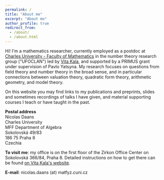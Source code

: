 ```yaml
---
permalink: /
title: "About me"
excerpt: "About me"
author_profile: true
redirect_from: 
  - /about/
  - /about.html
---
```


Hi! I'm a mathematics researcher, currently employed as a postdoc at [Charles University - Faculty of Mathematics](https://www.mff.cuni.cz/en) in the number theory research group ("UFOCLAN") led by [Vita Kala](https://www1.karlin.mff.cuni.cz/~kala/web/), and supported by a PRIMUS grant under supervision of Pavlo Yatsyna.
My research focuses on questions from field theory and number theory in the broad sense, and in particular connections between valuation theory, quadratic form theory, arithmetic geometry, and model theory.

On this website you may find links to my publications and preprints, slides and sometimes recordings of talks I have given, and material supporting courses I teach or have taught in the past.

**Postal address**  
Nicolas Daans  
Charles University  
MFF Department of Algebra  
Sokolovská 49/83  
186 75 Praha 8  
Czechia  

**To visit me**: my office is on the first floor of the Zirkon Office Center on Sokolovská 366/84, Praha 8. Detailed instructions on how to get there can be found [on Vita Kala's website](https://www1.karlin.mff.cuni.cz/~kala/web/contact).

**E-mail**: nicolas.daans (at) matfyz.cuni.cz